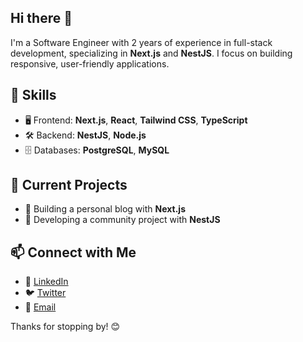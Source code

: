 ## Hi there 👋

I'm a Software Engineer with 2 years of experience in full-stack development, specializing in **Next.js** and **NestJS**. I focus on building responsive, user-friendly applications.

## 🔧 Skills
- 🖥️ Frontend: **Next.js**, **React**, **Tailwind CSS**, **TypeScript**
- 🛠️ Backend: **NestJS**, **Node.js**
- 🗄️ Databases: **PostgreSQL**, **MySQL**

## 🌱 Current Projects
- 📘 Building a personal blog with **Next.js**
- 🎉 Developing a community project with **NestJS**

## 📫 Connect with Me
- 💼 [LinkedIn](https://www.linkedin.com/in/tri-pham-85a26b239)
- 🐦 [Twitter](https://x.com/TristanPham1101)
- 📧 [Email](mailto:tri.pham1101@gmail.com)

Thanks for stopping by! 😊

<!--
**TriPham9001/TriPham9001** is a ✨ _special_ ✨ repository because its `README.md` (this file) appears on your GitHub profile.

Here are some ideas to get you started:
-->
